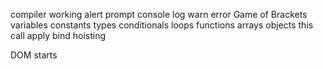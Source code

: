 compiler working
alert
prompt
console log warn error
Game of Brackets
variables
constants
types
conditionals
loops
functions
arrays
objects
this call apply bind
hoisting


DOM starts